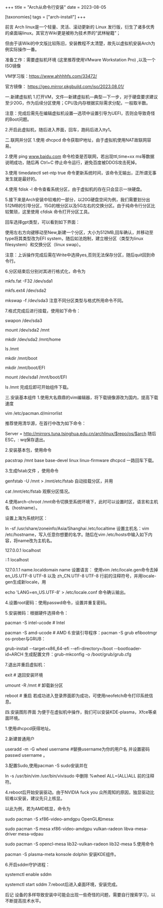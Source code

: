 +++
title = "Arch从命令行安装"
date = 2023-08-05

[taxonomies]
tags = ["arch-install"]
+++

前言
Arch linux是一个轻量、灵活、滚动更新的 Linux 发行版，衍生了诸多优秀的桌面端linux。其官方Wiki更是被称为技术界的“武林秘籍”；

但由于该Wiki的中文版比较陈旧，安装教程不太清楚，故先以虚拟机安装Arch为例实际操作一番。
<!-- more -->


准备工作：需要虚拟机环境 (这里推荐使用VMware Workstation Pro) ,以及一个ISO镜像

VM学习版：https://www.ahhhhfs.com/33472/

官方镜像： https://geo.mirror.pkgbuild.com/iso/2023.08.01/

一.新建虚拟机
1.打开VM，文件—新建虚拟机—典型—下一步，对于硬盘要求建议至少20G，作为后续分区使用；CPU及内存根据实际需求分配，一般取半数。

注意：完成后需先在编辑虚拟机设置—选项中设置引导为UEFI，否则会导致奇怪的Boot问题。





2.开启此虚拟机，随后进入界面，回车，跑码后进入tty1。



二.联网并分区
1.使用 dhcpcd 命令获取IP地址，由于虚拟机使用NAT故联网容易。

2.使用 ping www.baidu.com 命令检查是否联网，若出现ttl,time=xx ms等数据说明成功，随后再 Ctrl+C 停止命令运行，避免百度被DDOS攻击死掉。

3.使用 timedatectl set-ntp true 命令更新系统时间，该命令无输出，正所谓无事发生就是最好的。

4.使用 fdisk -l 命令查看系统分区，由于虚拟机的存在只会显示一块硬盘。

5.接下来是Arch安装中较难的一部分，以20G硬盘空间为例，我们需要划分出512MB的引导分区，15G的根分区以及5G左右的交换分区。由于纯命令行分区比较繁琐，这里使用 cfdisk 命令打开分区工具。



回车选择gpt类型，可以看到如下界面：



使用左右方向键移动至New,新建一个分区，大小为512MB,回车确认，并移动至type将其类型改为EFI system，随后如法炮制，建立根分区（类型为linux filesystem）和交换分区（linux swap）。

注意：上诉操作完成后需在Write中选择yes,否则无法保存分区，随后quit回到命令行。



6.分区结束后分别对其进行格式化，命令为

mkfs.fat -F32 /dev/sda1

mkfs.ext4 /dev/sda2

mkswap -f /dev/sda3
注意不同分区类型与格式所用命令不同。

7.格式完成后进行挂载，使用如下命令：

swapon /dev/sda3

mount /dev/sda2 /mnt

mkdir /dev/sda2 /mnt/home

ls /mnt

mkdir /mnt/boot

mkdir /mnt/boot/EFI

mount /dev/sda1 /mnt/boot/EFI

ls /mnt
完成后即可开始组件下载。

三.安装基本组件
1.使用大名鼎鼎的vim编辑器，将下载镜像源改为国内，提高下载速度

vim /etc/pacman.d/mirrorlist


推荐使用清华源，在首行中改为如下命令：

<span class="line">Server = http://mirrors.tuna.tsinghua.edu.cn/archlinux/$repo/os/$arch</span>
随后ESC，: wq保存退出。



2.安装基本包，使用命令

pacstrap /mnt base base-devel linux linux-firmware dhcpcd
一路回车下载。



3.生成fstab文件 ，使用命令

genfstab -U /mnt > /mnt/etc/fstab
自动挂载分区，并用

cat /mnt/etc/fstab
观察分区情况。

4.使用arch-chroot /mnt命令切换至系统环境下，此时可以设置时区，语言和主机名（hostname）。

设置上海为系统时区：

ln -sf /usr/share/zoneinfo/Asia/Shanghai /etc/localtime
设置主机名：vim /etc/hostname，写入任意你想要的名字。随后在vim /etc/hosts中输入如下内容，将name改为主机名。

127.0.0.1 localhost

::1 localhost

127.0.1.1 name.localdomain name
设置语言： 使用vim /etc/locale.gen命令去掉 en_US.UTF-8 UTF-8 以及 zh_CN.UTF-8 UTF-8 行前的注释符号，并用locale-gen生成新locale，用

echo 'LANG=en_US.UTF-8' > /etc/locale.conf
命令确认输出。



4.设置root密码：使用passwd命令，设置并重复密码。

5.安装微码：根据硬件选择命令：

pacman -S intel-ucode # Intel

pacman -S amd-ucode # AMD
6.安装引导程序：pacman -S grub efibootmgr os-prober与GRUB：

grub-install --target=x86_64-efi --efi-directory=/boot --bootloader-id=ARCH
生成配置文件：grub-mkconfig -o /boot/grub/grub.cfg

7.退出并重启虚拟机：

exit # 退回安装环境

umount -R /mnt # 卸载新分区

reboot # 重启
若成功进入登录界面即为成功，可使用neofetch命令打印系统信息。



四.安装图形界面
为便于在虚拟机中操作，我们可以安装KDE-plasma，Xfce等桌面环境。

1.使用dhcpcd获得地址。

2.新建普通用户

useradd -m -G wheel username #替换username为你的用户名
并设置密码passwd username 。

3.配置Sudo,使用pacman -S sudo安装并在

ln -s /usr/bin/vim /usr/bin/vivisudo
中删除 %wheel ALL=(ALL)ALL 前的注释符。

4.reboot后开始安装驱动。由于NVIDIA fuck you 众所周知的原因，独显驱动比较难以安装，建议先只上核显。



以此为例，若为AMD核显，命令为

sudo pacman -S xf86-video-amdgpu
OpenGL和mesa:

sudo pacman -S mesa xf86-video-amdgpu vulkan-radeon libva-mesa-driver mesa-vdpau

sudo pacman -S opencl-mesa lib32-vulkan-radeon lib32-mesa
5.使用命令

pacman -S plasma-meta konsole dolphin
安装KDE组件。

6.开启sddm守护进程：

systemctl enable sddm

systemctl start sddm
7.reboot后进入桌面环境，安装完成。

后记
设备的多样导致安装中可能会出现一些奇怪的问题，需要自行搜索学习，以不断提高技术水平。